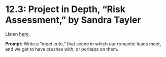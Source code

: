 # 12.3: Project in Depth, “Risk Assessment,” by Sandra Tayler 

Listen [here](http://www.writingexcuses.com/2017/01/15/12-3-project-in-depth-risk-assessment-by-sandra-tayler/). 

**Prompt:** Write a “meet cute,” that scene in which our romantic leads meet, and we get to have crushes with, or perhaps on them.
